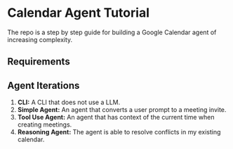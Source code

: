 # Calendar Agent Tutorial

The repo is a step by step guide for building a Google Calendar agent of increasing complexity.

## Requirements

## Agent Iterations

1. **CLI:** A CLI that does not use a LLM. 
2. **Simple Agent:** An agent that converts a user prompt to a meeting invite.
3. **Tool Use Agent:** An agent that has context of the current time when creating meetings. 
4. **Reasoning Agent:** The agent is able to resolve conflicts in my existing calendar.